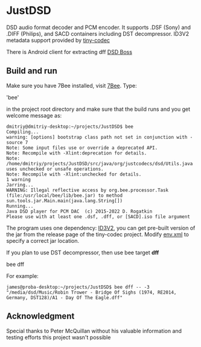 # JustDSD

DSD audio format decoder and PCM encoder.
It supports .DSF (Sony) and .DIFF (Philips), and SACD containers including DST decompressor.
ID3V2 metadata support provided by <a href="https://github.com/drogatkin/tiny-codec/tree/master/tools/ID3V2">tiny-codec</a>

There is Android client for extracting dff <a href="https://play.google.com/store/apps/details?id=rogatkin.mobile.app.dsdboss" target="_blank">DSD Boss</a> 

## Build and run

Make sure you have 7Bee installed, visit [7Bee](https://github.com/drogatkin/7Bee). Type:

'bee'

in the project root directory and make sure that the build runs and you get welcome message as:
```
dmitriy@dmitriy-desktop:~/projects/JustDSD$ bee
Compiling...
warning: [options] bootstrap class path not set in conjunction with -source 7
Note: Some input files use or override a deprecated API.
Note: Recompile with -Xlint:deprecation for details.
Note: /home/dmitriy/projects/JustDSD/src/java/org/justcodecs/dsd/Utils.java uses unchecked or unsafe operations.
Note: Recompile with -Xlint:unchecked for details.
1 warning
Jarring...
WARNING: Illegal reflective access by org.bee.processor.Task (file:/usr/local/bee/lib/bee.jar) to method sun.tools.jar.Main.main(java.lang.String[])
Running...
Java DSD player for PCM DAC  (c) 2015-2022 D. Rogatkin
Please use with at least one .dsf, .dff, or [SACD].iso file argument
```
The program uses one dependency: [ID3V2](https://github.com/drogatkin/tiny-codec/tree/master/tools/ID3V2),
you can get pre-built version of the jar from the release page of the tiny-codec project.
Modify [env.xml](https://github.com/drogatkin/JustDSD/blob/4a597ecacdb69813c3131dce9a64b5947a90e749/env.xml#L45) to
specify a correct jar location.

If you plan to use DST decompressor, then use bee target **dff**

bee dff

For example:
```
james@proba-desktop:~/projects/JustDSD$ bee dff -- -3 "/media/dsd/Music/Robin Trower - Bridge Of Sighs (1974, RE2014, Germany, DST128)/A1 - Day Of The Eagle.dff"
```

## Acknowledgment
Special thanks to Peter McQuillan without his valuable information and testing efforts this project wasn't possible
